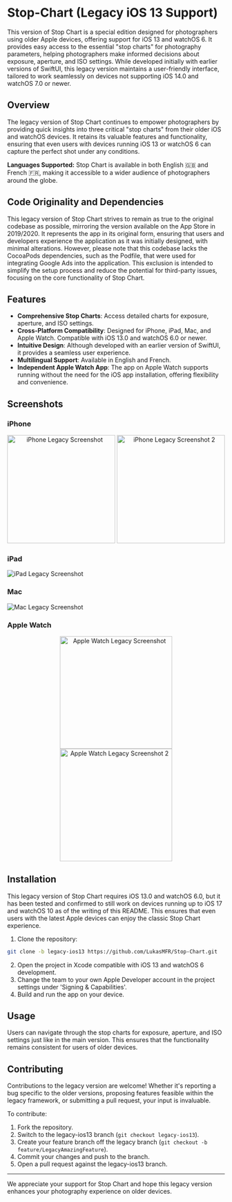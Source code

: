 # Stop-Chart (Legacy iOS 13 Support)

This version of Stop Chart is a special edition designed for photographers using older Apple devices, offering support for iOS 13 and watchOS 6. It provides easy access to the essential "stop charts" for photography parameters, helping photographers make informed decisions about exposure, aperture, and ISO settings. While developed initially with earlier versions of SwiftUI, this legacy version maintains a user-friendly interface, tailored to work seamlessly on devices not supporting iOS 14.0 and watchOS 7.0 or newer.

## Overview

The legacy version of Stop Chart continues to empower photographers by providing quick insights into three critical "stop charts" from their older iOS and watchOS devices. It retains its valuable features and functionality, ensuring that even users with devices running iOS 13 or watchOS 6 can capture the perfect shot under any conditions.

**Languages Supported:** Stop Chart is available in both English 🇬🇧 and French 🇫🇷, making it accessible to a wider audience of photographers around the globe.

## Code Originality and Dependencies

This legacy version of Stop Chart strives to remain as true to the original codebase as possible, mirroring the version available on the App Store in 2019/2020. It represents the app in its original form, ensuring that users and developers experience the application as it was initially designed, with minimal alterations. However, please note that this codebase lacks the CocoaPods dependencies, such as the Podfile, that were used for integrating Google Ads into the application. This exclusion is intended to simplify the setup process and reduce the potential for third-party issues, focusing on the core functionality of Stop Chart.

## Features

- **Comprehensive Stop Charts**: Access detailed charts for exposure, aperture, and ISO settings.
- **Cross-Platform Compatibility**: Designed for iPhone, iPad, Mac, and Apple Watch. Compatible with iOS 13.0 and watchOS 6.0 or newer.
- **Intuitive Design**: Although developed with an earlier version of SwiftUI, it provides a seamless user experience.
- **Multilingual Support**: Available in English and French.
- **Independent Apple Watch App**: The app on Apple Watch supports running without the need for the iOS app installation, offering flexibility and convenience.

## Screenshots

### iPhone
<p align="center">
    <img src="./Screenshots/iPhone_legacy_screenshot.png" width="250" alt="iPhone Legacy Screenshot">
    <img src="./Screenshots/iPhone_legacy_screenshot2.png" width="250" alt="iPhone Legacy Screenshot 2">
</p>

### iPad
![iPad Legacy Screenshot](./Screenshots/iPad_legacy_screenshot.png)

### Mac
![Mac Legacy Screenshot](./Screenshots/Mac_legacy_screenshot.png)

### Apple Watch
<p align="center">
    <img src="./Screenshots/Watch_legacy_screenshot.png" width="260" alt="Apple Watch Legacy Screenshot">
    <img src="./Screenshots/Watch_legacy_screenshot2.png" width="260" alt="Apple Watch Legacy Screenshot 2">
</p>

## Installation

This legacy version of Stop Chart requires iOS 13.0 and watchOS 6.0, but it has been tested and confirmed to still work on devices running up to iOS 17 and watchOS 10 as of the writing of this README. This ensures that even users with the latest Apple devices can enjoy the classic Stop Chart experience.

1. Clone the repository:

```bash
git clone -b legacy-ios13 https://github.com/LukasMFR/Stop-Chart.git
```

2. Open the project in Xcode compatible with iOS 13 and watchOS 6 development.
3. Change the team to your own Apple Developer account in the project settings under 'Signing & Capabilities'.
4. Build and run the app on your device.

## Usage

Users can navigate through the stop charts for exposure, aperture, and ISO settings just like in the main version. This ensures that the functionality remains consistent for users of older devices.

## Contributing

Contributions to the legacy version are welcome! Whether it's reporting a bug specific to the older versions, proposing features feasible within the legacy framework, or submitting a pull request, your input is invaluable.

To contribute:

1. Fork the repository.
2. Switch to the legacy-ios13 branch (`git checkout legacy-ios13`).
3. Create your feature branch off the legacy branch (`git checkout -b feature/LegacyAmazingFeature`).
4. Commit your changes and push to the branch.
5. Open a pull request against the legacy-ios13 branch.

---

We appreciate your support for Stop Chart and hope this legacy version enhances your photography experience on older devices.

